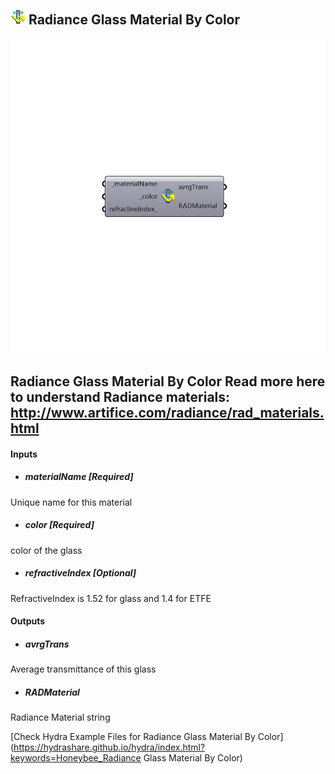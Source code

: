 ## ![](../../images/icons/Radiance_Glass_Material_By_Color.png) Radiance Glass Material By Color

![](../../images/components/Radiance_Glass_Material_By_Color.png)

Radiance Glass Material By Color
 Read more here to understand Radiance materials: http://www.artifice.com/radiance/rad_materials.html
 -
 

#### Inputs
* ##### materialName [Required]
Unique name for this material
* ##### color [Required]
color of the glass
* ##### refractiveIndex [Optional]
RefractiveIndex is 1.52 for glass and 1.4 for ETFE

#### Outputs
* ##### avrgTrans
Average transmittance of this glass
* ##### RADMaterial
Radiance Material string


[Check Hydra Example Files for Radiance Glass Material By Color](https://hydrashare.github.io/hydra/index.html?keywords=Honeybee_Radiance Glass Material By Color)